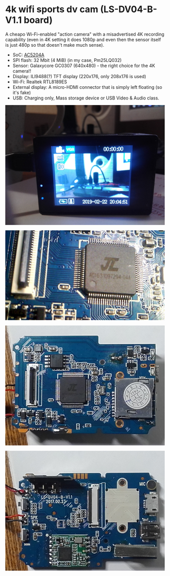 # 4k wifi sports dv cam (LS-DV04-B-V1.1 board)

A cheapo Wi-Fi-enabled "action camera" with a misadvertised 4K recording capability (even in 4K setting it does 1080p and even then the sensor itself is just 480p so that doesn't make much sense).

- SoC: [AC5204A](../../chips/dv12/index.md#ac5204a)
- SPI flash: 32 Mbit (4 MiB) (in my case, Pm25LQ032)
- Sensor: Galaxycore GC0307 (640x480) - the right choice for the 4K camera!!
- Display: ILI9488(?) TFT display (220x176, only 208x176 is used)
- Wi-Fi: Realtek RTL8189ES
- External display: A micro-HDMI connector that is simply left floating (so it's fake)
- USB: Charging only, Mass storage device or USB Video & Audio class.

![Kinda in action](20190222_200456.jpg)

![AC5204A chip](AC5204A-board.jpeg)

![Board front side](20190221_180608.jpg)

![Board back side](20190221_180616.jpg)
